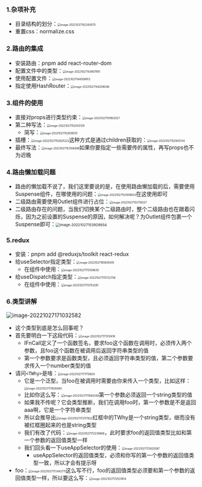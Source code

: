 ### 1.杂项补充

- 目录结构的划分：<img src="images/image-20221027142344575.png" alt="image-20221027142344575" style="zoom:50%;" />
- 重置css：normalize.css

### 2.路由的集成

- 安装路由：pnpm add react-router-dom
- 配置文件中的类型：<img src="images/image-20221027143907951.png" alt="image-20221027143907951" style="zoom:50%;" />
- 使用配置文件：<img src="images/image-20221027144009913.png" alt="image-20221027144009913" style="zoom:50%;" />
- 指定使用HashRouter：<img src="images/image-20221027144208046.png" alt="image-20221027144208046" style="zoom:50%;" />

### 3.组件的使用

- 直接对props进行类型约束：<img src="images/image-20221027151952027.png" alt="image-20221027151952027" style="zoom:50%;" />
- 第二种写法：<img src="images/image-20221027152543129.png" alt="image-20221027152543129" style="zoom:50%;" />
  - 简写：<img src="images/image-20221027152618070.png" alt="image-20221027152618070" style="zoom:50%;" />
- 插槽：<img src="images/image-20221027152825222.png" alt="image-20221027152825222" style="zoom:50%;" />这种方式是通过children获取的：<img src="images/image-20221027152943134.png" alt="image-20221027152943134" style="zoom:50%;" />
- 最终写法：<img src="images/image-20221027153108496.png" alt="image-20221027153108496" style="zoom:50%;" />如果你要指定一些需要传的属性，再写props也不为迟晚

### 4.路由懒加载问题

- 路由的懒加载不说了，我们这里要说的是，在使用路由懒加载的后，需要使用Suspense组件，在哪使用的问题：<img src="images/image-20221027153509833.png" alt="image-20221027153509833" style="zoom: 50%;" />在这使用即可
- 二级路由需要使用Outlet组件进行占位：<img src="images/image-20221027153719327.png" alt="image-20221027153719327" style="zoom:50%;" />
- 二级路由存在的问题，当我们切换某个二级路由时，整个二级路由也在跟着闪烁，因为之前设置的Suspense的原因，如何解决呢？为Outlet组件包裹一个Suspense即可：<img src="images/image-20221027153929934.png" alt="image-20221027153929934" style="zoom:67%;" />

### 5.redux

- 安装：pnpm add @reduxjs/toolkit react-redux
- 给useSelector指定类型：<img src="images/image-20221027165945415.png" alt="image-20221027165945415" style="zoom:50%;" />
  - 在组件中使用：<img src="images/image-20221027170104630.png" alt="image-20221027170104630" style="zoom:50%;" />
- 给useDispatch指定类型：<img src="images/image-20221027170722758.png" alt="image-20221027170722758" style="zoom:50%;" />
  - 在组件中使用：<img src="images/image-20221027170753281.png" alt="image-20221027170753281" style="zoom:50%;" />

### 6.类型讲解

![image-20221027171032582](images/image-20221027171032582.png)

- 这个类型到底是怎么回事呢？
- 首先要明白一下这段代码：<img src="images/image-20221027171310418.png" alt="image-20221027171310418" style="zoom:50%;" />
  - IFnCall定义了一个函数签名，要求foo这个函数在调用时，必须传入两个参数，且foo这个函数在被调用后返回字符串类型的值
  - 第一个参数要求是函数类型，且必须返回字符串类型的值，第二个参数要求传入一个number类型的值
- 请问`<TWhy>`是啥：<img src="images/image-20221027171710804.png" alt="image-20221027171710804" style="zoom:50%;" />
  - 它是一个泛型，当foo在被调用时需要由你来传入一个类型，比如这样：<img src="images/image-20221027171826485.png" alt="image-20221027171826485" style="zoom:50%;" />
  - 比如你这么写：<img src="images/image-20221027171940348.png" alt="image-20221027171940348" style="zoom:50%;" />第一个参数必须返回一个string类型的值
  - 如果我不传呢？它会类型推断，我们在调用foo时，第一个参数是不是返回aaa啊，它是一个字符串类型
  - 所以会推导出<img src="images/image-20221027172117822.png" alt="image-20221027172117822" style="zoom:50%;" />红框中的TWhy是一个string类型，继而没有被红框圈起来的也是string类型
  - 我们有改了代码：<img src="images/image-20221027172239868.png" alt="image-20221027172239868" style="zoom:50%;" />，此时要求foo的返回值类型比如和第一个参数的返回值类型一样
  - 我们回头看一下useAppSelector的使用：<img src="images/image-20221027172825587.png" alt="image-20221027172825587" style="zoom:50%;" />
    - useAppSelector的返回值类型，必须和你写的第一个参数的返回值类型一致，所以才会有提示呀
- foo：<img src="images/image-20221027172442711.png" alt="image-20221027172442711" style="zoom:50%;" />这么写不行，foo的返回值类型必须要和第一个参数的返回值类型一样，所以要这么写：<img src="images/image-20221027172531814.png" alt="image-20221027172531814" style="zoom:50%;" />

